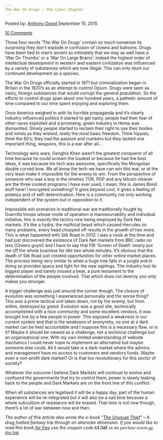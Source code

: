 ```yaml
---
The War On Drugs – The Cyber Chapter
---
```

<article class="post-listing post-11127 post type-post status-publish format-standard has-post-thumbnail hentry category-deepdot-news tag-chapter tag-cyber tag-drugs tag-war">
<div class="post-inner">
<span>Posted by: <a href="https://www.deepdotweb.com/author/anthonydowd/" title="">Anthony Dowd </a></span>
<span>September 15, 2015</span>

<span><a href="https://www.deepdotweb.com/2015/09/15/the-war-on-drugs-the-cyber-chapter/#comments">10 Comments</a></span>
</p>
<div class="clear"></div>
<div class="entry">
<p>Those four words ‘The War On Drugs’ contain so much nonsense its surprising they don’t explode in confusion of clowns and balloons. Drugs have been tied to man’s ascent so intimately that we may as well have a ‘War On Thumbs’ or a ‘War On Large Brains’; indeed the highest order of intellectual development in western and eastern civilization was influenced by a variety of substances which are now illegal. This can only stunt our continued development as a species.</p>
<p>The War On Drugs officially started in 1971 but criminalization began in Britain in the 1920’s as an attempt to control Opium. Drugs were seen as nasty, foreign substances that would corrupt the general population. So the efforts to control drugs span about one hundred years, a pathetic amount of time compared to our time spent enjoying and exploring them.</p>
<p>Once America weighed in with its horrible propaganda and it’s clearly industry influenced politics it started to get nasty, people had their fear of other races exploited and a promising, green industry in Hemp was dismantled. Slowly people started to reclaim their right to use their bodies and minds as they wished, really the most basic freedom. Think hippies, think the 60’s; they had the passion and numbers but they lacked one important thing, weapons, this is a war after all…</p>
<p>Technology wins wars, Genghis Khan wasn’t the greatest conqueror of all time because he could scream the loudest or because he had the best ideas, it was because his tech was awesome, specifically the Mongolian double curved bow. We all know the tech we have can win this war, or at the very least make it impossible for the enemy to win. From the perspective of someone who was a boy in the nineties TOR, PGP and any bitcoin cleaner are the three coolest programs I have ever used, I mean, this is James Bond stuff here! I encrypted something? It goes beyond cool, it gives a feeling of potency and of self-determination. Here is a community not only working independent of the system but in opposition to it.</p>
<p>Impossible win scenarios in traditional war are traditionally fought by Guerrilla troops whose mode of operation is manoeuvrability and individual initiative, this is exactly the tactics now being employed by Dark Net markets. It’s like a hydra, the mythical beast which caused Hercules so many problems, every head chopped off results in the growth of two more. This is what happened with Silk Road in 2013. I was a noob at the time and had just discovered the existence of Dark Net markets from BBC radio no less (Cheers guys!) and I have to say that FBI ‘Screen of Death’ nearly put me off the whole business for like two whole minutes. It’s obvious that the death of Silk Road just created opportunities for other online market places. The process being very similar to when a huge tree falls in a jungle and in doing so provides space and light for the new saplings. The industry lost its biggest player and barely missed a beat, a pure testament to the determination of the people involved. That which does not destroy you only makes you stronger.</p>
<p>A bigger challenge was just around the corner though. The closure of evolution was something I experienced personally and the worse thing? This was a prime tactical unit taken down, not by the enemy, but from within, destroyed by greed. Evolution was a good site, technically accomplished with a nice community and some excellent vendors, it was brought low by a few people in power. This exposed a weakness in our current system and that is the weakness of anonymity, no one at a dark market can be held accountable and I suppose this is a necessary flaw, or is it? Maybe it should be viewed as a challenge, not a technical challenge but an organisational one. With my own limited understanding of website mechanics I could never hope to implement an alternative but maybe someone else could. All it would take is a dark market where the admins and management have no access to customers and vendors funds. Maybe even a non-profit dark market? Or is that too revolutionary for this sector of society?</p>
<p>Whatever the outcome I believe Dark Markets will continue to evolve and confound the governments that try to control them, power is slowly leaking back to the people and Dark Markets are on the front line of this conflict.</p>
<p>When all substances are legalised it will be a happy day, part of the human experience will be re-integrated but it will also be a sad time because a whole subculture of resistance will be erased. That time is not now though, there’s a lot of war between now and then.</p>
<p><em>The author of this article also wrote the e-book &#8220;<span style="text-decoration: underline;">The Unusual Thief</span>&#8221; &#8211; A drug fuelled fantasy trip through an alternate dimension. If you would like to read this book <span style="text-decoration: underline;">for free</span> use the coupon code <strong><span style="font-family: Calibri;">GU34Z </span></strong><span style="font-family: Calibri;">on the purchase screen <a href="http://www.smashwords.com/books/view/551076">on this link</a>.</span></em></p>
</div>
<span style="display:none"><a href="https://www.deepdotweb.com/tag/chapter/" rel="tag">chapter</a> <a href="https://www.deepdotweb.com/tag/cyber/" rel="tag">cyber</a> <a href="https://www.deepdotweb.com/tag/drugs/" rel="tag">drugs</a> <a href="https://www.deepdotweb.com/tag/war/" rel="tag">war</a></span> <span style="display:none" class="updated">2015-09-15</span>
<div style="display:none" class="vcard author" itemprop="author" itemscope itemtype="http://schema.org/Person"><strong class="fn" itemprop="name"><a href="https://www.deepdotweb.com/author/anthonydowd/" title="Posts by Anthony Dowd" rel="author">Anthony Dowd</a></strong></div>
</div>
</article>


